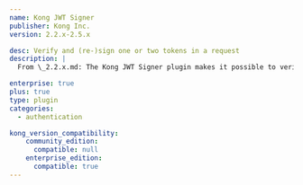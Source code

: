 ```yaml
---
name: Kong JWT Signer
publisher: Kong Inc.
version: 2.2.x-2.5.x

desc: Verify and (re-)sign one or two tokens in a request
description: |
  From \_2.2.x.md: The Kong JWT Signer plugin makes it possible to verify and (re-)sign one or two tokens in a request.

enterprise: true
plus: true
type: plugin
categories:
  - authentication

kong_version_compatibility:
    community_edition:
      compatible: null
    enterprise_edition:
      compatible: true
---
```

